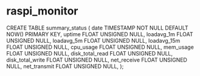 # raspi_monitor

CREATE TABLE summary_status (
	date TIMESTAMP NOT NULL DEFAULT NOW() PRIMARY KEY,
	uptime FLOAT UNSIGNED NULL,
	loadavg_1m FLOAT UNSIGNED NULL,
	loadavg_5m FLOAT UNSIGNED NULL,
	loadavg_15m FLOAT UNSIGNED NULL,
	cpu_usage FLOAT UNSIGNED NULL,
	mem_usage FLOAT UNSIGNED NULL,
	disk_total_read FLOAT UNSIGNED NULL,
	disk_total_write FLOAT UNSIGNED NULL,
	net_receive FLOAT UNSIGNED NULL,
	net_transmit FLOAT UNSIGNED NULL,
);